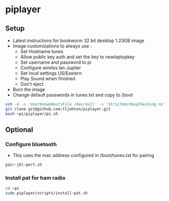 # piplayer

## Setup

* Latest instructions for bookworm 32 bit desktop 1.23GB image
* Image customizations to always use :
  * Set Hostname tunes
  * Allow public key auth and set the key to newlaptopkey
  * Set username and password to pi
  * Configure wirelss lan Jupiter
  * Set local settings US/Eastern
  * Play Sound when finished
  * Don't eject
* Burn the image
* Change default passwords in tunes.txt and copy to /boot

```bash
ssh -A -o 'UserKnownHostsFile /dev/null' -o 'StrictHostKeyChecking no' pi@raspberrypi.local
git clone git@github.com:tljohnsn/piplayer.git
bash ~pi/piplayer/pi.sh
```

## Optional
### Configure bluetooth
* This uses the mac address configured in /boot/tunes.txt for pairing

```bash
pair-jbl-port.sh
```

### Install pat for ham radio
```bash
cd ~pi
sudo piplayer/scripts/install-pat.sh
```


